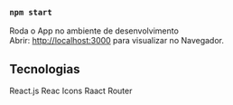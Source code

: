 ### `npm start`

Roda o App no ambiente de desenvolvimento \
Abrir: [http://localhost:3000](http://localhost:3000) para visualizar no Navegador.

## Tecnologias

React.js
Reac Icons
Raact Router
